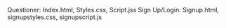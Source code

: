 Questioner: Index.html, Styles.css, Script.jss
Sign Up/Login: Signup.html, signupstyles.css, signupscript.js
